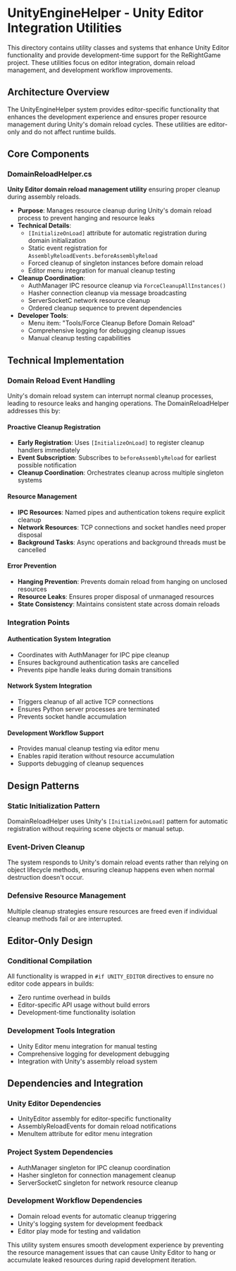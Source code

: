 # UnityEngineHelper - Unity Editor Integration Utilities

This directory contains utility classes and systems that enhance Unity Editor functionality and provide development-time support for the ReRightGame project. These utilities focus on editor integration, domain reload management, and development workflow improvements.

## Architecture Overview

The UnityEngineHelper system provides editor-specific functionality that enhances the development experience and ensures proper resource management during Unity's domain reload cycles. These utilities are editor-only and do not affect runtime builds.

## Core Components

### DomainReloadHelper.cs
**Unity Editor domain reload management utility** ensuring proper cleanup during assembly reloads.
- **Purpose**: Manages resource cleanup during Unity's domain reload process to prevent hanging and resource leaks
- **Technical Details**:
  - `[InitializeOnLoad]` attribute for automatic registration during domain initialization
  - Static event registration for `AssemblyReloadEvents.beforeAssemblyReload`
  - Forced cleanup of singleton instances before domain reload
  - Editor menu integration for manual cleanup testing
- **Cleanup Coordination**:
  - AuthManager IPC resource cleanup via `ForceCleanupAllInstances()`
  - Hasher connection cleanup via message broadcasting
  - ServerSocketC network resource cleanup
  - Ordered cleanup sequence to prevent dependencies
- **Developer Tools**:
  - Menu item: "Tools/Force Cleanup Before Domain Reload"
  - Comprehensive logging for debugging cleanup issues
  - Manual cleanup testing capabilities

## Technical Implementation

### Domain Reload Event Handling
Unity's domain reload system can interrupt normal cleanup processes, leading to resource leaks and hanging operations. The DomainReloadHelper addresses this by:

#### Proactive Cleanup Registration
- **Early Registration**: Uses `[InitializeOnLoad]` to register cleanup handlers immediately
- **Event Subscription**: Subscribes to `beforeAssemblyReload` for earliest possible notification
- **Cleanup Coordination**: Orchestrates cleanup across multiple singleton systems

#### Resource Management
- **IPC Resources**: Named pipes and authentication tokens require explicit cleanup
- **Network Resources**: TCP connections and socket handles need proper disposal
- **Background Tasks**: Async operations and background threads must be cancelled

#### Error Prevention
- **Hanging Prevention**: Prevents domain reload from hanging on unclosed resources
- **Resource Leaks**: Ensures proper disposal of unmanaged resources
- **State Consistency**: Maintains consistent state across domain reloads

### Integration Points

#### Authentication System Integration
- Coordinates with AuthManager for IPC pipe cleanup
- Ensures background authentication tasks are cancelled
- Prevents pipe handle leaks during domain transitions

#### Network System Integration
- Triggers cleanup of all active TCP connections
- Ensures Python server processes are terminated
- Prevents socket handle accumulation

#### Development Workflow Support
- Provides manual cleanup testing via editor menu
- Enables rapid iteration without resource accumulation
- Supports debugging of cleanup sequences

## Design Patterns

### Static Initialization Pattern
DomainReloadHelper uses Unity's `[InitializeOnLoad]` pattern for automatic registration without requiring scene objects or manual setup.

### Event-Driven Cleanup
The system responds to Unity's domain reload events rather than relying on object lifecycle methods, ensuring cleanup happens even when normal destruction doesn't occur.

### Defensive Resource Management
Multiple cleanup strategies ensure resources are freed even if individual cleanup methods fail or are interrupted.

## Editor-Only Design

### Conditional Compilation
All functionality is wrapped in `#if UNITY_EDITOR` directives to ensure no editor code appears in builds:
- Zero runtime overhead in builds
- Editor-specific API usage without build errors
- Development-time functionality isolation

### Development Tools Integration
- Unity Editor menu integration for manual testing
- Comprehensive logging for development debugging
- Integration with Unity's assembly reload system

## Dependencies and Integration

### Unity Editor Dependencies
- UnityEditor assembly for editor-specific functionality
- AssemblyReloadEvents for domain reload notifications
- MenuItem attribute for editor menu integration

### Project System Dependencies
- AuthManager singleton for IPC cleanup coordination
- Hasher singleton for connection management cleanup
- ServerSocketC singleton for network resource cleanup

### Development Workflow Dependencies
- Domain reload events for automatic cleanup triggering
- Unity's logging system for development feedback
- Editor play mode for testing and validation

This utility system ensures smooth development experience by preventing the resource management issues that can cause Unity Editor to hang or accumulate leaked resources during rapid development iteration.
